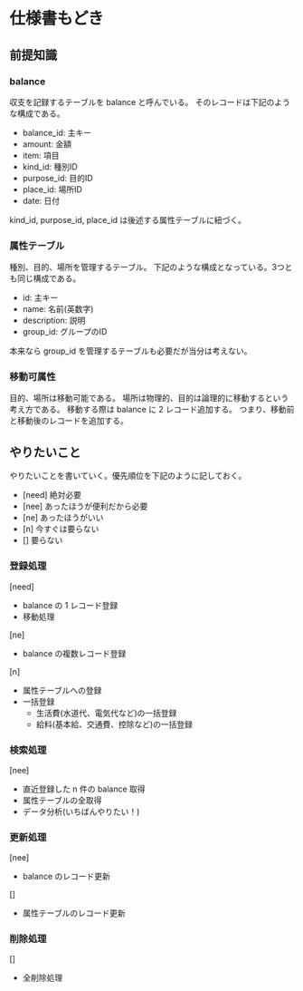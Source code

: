 # 仕様書もどき

## 前提知識

### balance

収支を記録するテーブルを balance と呼んでいる。
そのレコードは下記のような構成である。

* balance_id: 主キー
* amount: 金額
* item: 項目
* kind_id: 種別ID
* purpose_id: 目的ID
* place_id: 場所ID
* date: 日付
  
kind_id, purpose_id, place_id は後述する属性テーブルに紐づく。

### 属性テーブル

種別、目的、場所を管理するテーブル。
下記のような構成となっている。3つとも同じ構成である。

* id: 主キー
* name: 名前(英数字)
* description: 説明
* group_id: グループのID

本来なら group_id を管理するテーブルも必要だが当分は考えない。

### 移動可属性

目的、場所は移動可能である。
場所は物理的、目的は論理的に移動するという考え方である。
移動する際は balance に 2 レコード追加する。
つまり、移動前と移動後のレコードを追加する。

## やりたいこと

やりたいことを書いていく。優先順位を下記のように記しておく。

* [need] 絶対必要
* [nee] あったほうが便利だから必要
* [ne] あったほうがいい
* [n] 今すぐは要らない
* [] 要らない

### 登録処理

[need]

* balance の 1 レコード登録
* 移動処理

[ne]

* balance の複数レコード登録

[n]

* 属性テーブルへの登録
* 一括登録
  * 生活費(水道代、電気代など)の一括登録
  * 給料(基本給、交通費、控除など)の一括登録

### 検索処理

[nee]

* 直近登録した n 件の balance 取得
* 属性テーブルの全取得 
* データ分析(いちばんやりたい！)

### 更新処理

[nee]

* balance のレコード更新

[]

* 属性テーブルのレコード更新

### 削除処理

[]

* 全削除処理
